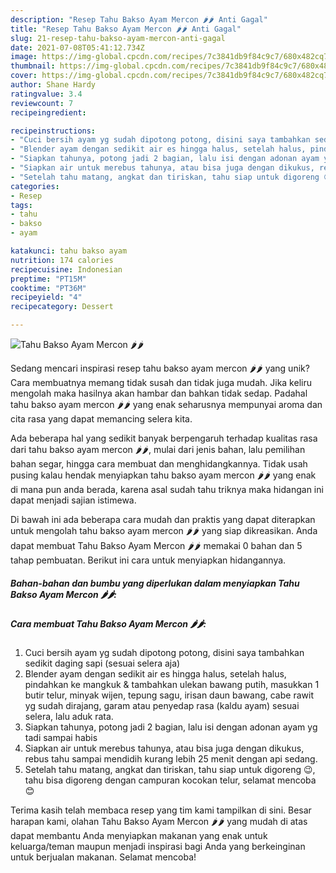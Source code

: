 ```yaml
---
description: "Resep Tahu Bakso Ayam Mercon 🌶️🌶️ Anti Gagal"
title: "Resep Tahu Bakso Ayam Mercon 🌶️🌶️ Anti Gagal"
slug: 21-resep-tahu-bakso-ayam-mercon-anti-gagal
date: 2021-07-08T05:41:12.734Z
image: https://img-global.cpcdn.com/recipes/7c3841db9f84c9c7/680x482cq70/tahu-bakso-ayam-mercon-🌶️🌶️-foto-resep-utama.jpg
thumbnail: https://img-global.cpcdn.com/recipes/7c3841db9f84c9c7/680x482cq70/tahu-bakso-ayam-mercon-🌶️🌶️-foto-resep-utama.jpg
cover: https://img-global.cpcdn.com/recipes/7c3841db9f84c9c7/680x482cq70/tahu-bakso-ayam-mercon-🌶️🌶️-foto-resep-utama.jpg
author: Shane Hardy
ratingvalue: 3.4
reviewcount: 7
recipeingredient:

recipeinstructions:
- "Cuci bersih ayam yg sudah dipotong potong, disini saya tambahkan sedikit daging sapi (sesuai selera aja)"
- "Blender ayam dengan sedikit air es hingga halus, setelah halus, pindahkan ke mangkuk &amp; tambahkan ulekan bawang putih, masukkan 1 butir telur, minyak wijen, tepung sagu, irisan daun bawang, cabe rawit yg sudah dirajang, garam atau penyedap rasa (kaldu ayam) sesuai selera, lalu aduk rata."
- "Siapkan tahunya, potong jadi 2 bagian, lalu isi dengan adonan ayam yg tadi sampai habis"
- "Siapkan air untuk merebus tahunya, atau bisa juga dengan dikukus, rebus tahu sampai mendidih kurang lebih 25 menit dengan api sedang."
- "Setelah tahu matang, angkat dan tiriskan, tahu siap untuk digoreng 😉, tahu bisa digoreng dengan campuran kocokan telur, selamat mencoba 😊"
categories:
- Resep
tags:
- tahu
- bakso
- ayam

katakunci: tahu bakso ayam 
nutrition: 174 calories
recipecuisine: Indonesian
preptime: "PT15M"
cooktime: "PT36M"
recipeyield: "4"
recipecategory: Dessert

---
```



![Tahu Bakso Ayam Mercon 🌶️🌶️](https://img-global.cpcdn.com/recipes/7c3841db9f84c9c7/680x482cq70/tahu-bakso-ayam-mercon-🌶️🌶️-foto-resep-utama.jpg)

Sedang mencari inspirasi resep tahu bakso ayam mercon 🌶️🌶️ yang unik? Cara membuatnya memang tidak susah dan tidak juga mudah. Jika keliru mengolah maka hasilnya akan hambar dan bahkan tidak sedap. Padahal tahu bakso ayam mercon 🌶️🌶️ yang enak seharusnya mempunyai aroma dan cita rasa yang dapat memancing selera kita.

Ada beberapa hal yang sedikit banyak berpengaruh terhadap kualitas rasa dari tahu bakso ayam mercon 🌶️🌶️, mulai dari jenis bahan, lalu pemilihan bahan segar, hingga cara membuat dan menghidangkannya. Tidak usah pusing kalau hendak menyiapkan tahu bakso ayam mercon 🌶️🌶️ yang enak di mana pun anda berada, karena asal sudah tahu triknya maka hidangan ini dapat menjadi sajian istimewa.




Di bawah ini ada beberapa cara mudah dan praktis yang dapat diterapkan untuk mengolah tahu bakso ayam mercon 🌶️🌶️ yang siap dikreasikan. Anda dapat membuat Tahu Bakso Ayam Mercon 🌶️🌶️ memakai 0 bahan dan 5 tahap pembuatan. Berikut ini cara untuk menyiapkan hidangannya.

<!--inarticleads1-->

##### Bahan-bahan dan bumbu yang diperlukan dalam menyiapkan Tahu Bakso Ayam Mercon 🌶️🌶️:





<!--inarticleads2-->

##### Cara membuat Tahu Bakso Ayam Mercon 🌶️🌶️:

1. Cuci bersih ayam yg sudah dipotong potong, disini saya tambahkan sedikit daging sapi (sesuai selera aja)
1. Blender ayam dengan sedikit air es hingga halus, setelah halus, pindahkan ke mangkuk &amp; tambahkan ulekan bawang putih, masukkan 1 butir telur, minyak wijen, tepung sagu, irisan daun bawang, cabe rawit yg sudah dirajang, garam atau penyedap rasa (kaldu ayam) sesuai selera, lalu aduk rata.
1. Siapkan tahunya, potong jadi 2 bagian, lalu isi dengan adonan ayam yg tadi sampai habis
1. Siapkan air untuk merebus tahunya, atau bisa juga dengan dikukus, rebus tahu sampai mendidih kurang lebih 25 menit dengan api sedang.
1. Setelah tahu matang, angkat dan tiriskan, tahu siap untuk digoreng 😉, tahu bisa digoreng dengan campuran kocokan telur, selamat mencoba 😊




Terima kasih telah membaca resep yang tim kami tampilkan di sini. Besar harapan kami, olahan Tahu Bakso Ayam Mercon 🌶️🌶️ yang mudah di atas dapat membantu Anda menyiapkan makanan yang enak untuk keluarga/teman maupun menjadi inspirasi bagi Anda yang berkeinginan untuk berjualan makanan. Selamat mencoba!
